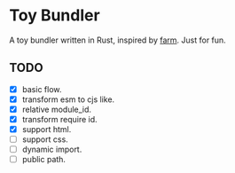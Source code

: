 # Toy Bundler

A toy bundler written in Rust, inspired by [farm](https://github.com/farm-fe/farm). Just for fun.

## TODO
- [x] basic flow.
- [x] transform esm to cjs like.
- [x] relative module_id.
- [x] transform require id.
- [x] support html.
- [ ] support css.
- [ ] dynamic import.
- [ ] public path.
